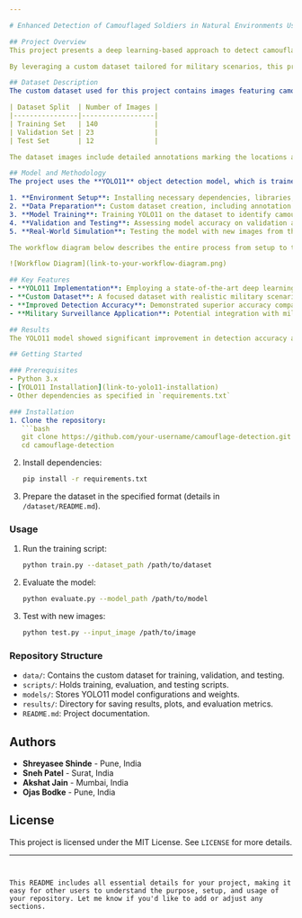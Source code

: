 ```yaml
---

# Enhanced Detection of Camouflaged Soldiers in Natural Environments Using YOLO11

## Project Overview
This project presents a deep learning-based approach to detect camouflaged soldiers in natural environments using the **YOLO11** model. The research is aimed at enhancing the capability of military surveillance systems to identify soldiers who are well-camouflaged within various natural backgrounds. The application of this detection model is critical for military operations, providing real-time threat recognition and response.

By leveraging a custom dataset tailored for military scenarios, this project demonstrates YOLO11's potential to detect camouflaged objects even in complex natural settings. Our research highlights YOLO11's accuracy improvements over other models in camouflage object detection (COD) tasks, which are essential for autonomous surveillance, threat assessment, and response.

## Dataset Description
The custom dataset used for this project contains images featuring camouflaged soldiers across a variety of natural environments. This dataset is structured as follows:

| Dataset Split  | Number of Images |
|----------------|------------------|
| Training Set   | 140              |
| Validation Set | 23               |
| Test Set       | 12               |

The dataset images include detailed annotations marking the locations and contours of camouflaged soldiers to ensure accurate detection.

## Model and Methodology
The project uses the **YOLO11** object detection model, which is trained on our custom dataset to enhance detection in military surveillance scenarios. The workflow includes:

1. **Environment Setup**: Installing necessary dependencies, libraries, and tools.
2. **Data Preparation**: Custom dataset creation, including annotation and augmentation.
3. **Model Training**: Training YOLO11 on the dataset to identify camouflaged soldiers.
4. **Validation and Testing**: Assessing model accuracy on validation and test images.
5. **Real-World Simulation**: Testing the model with new images from the internet that simulate realistic conditions.

The workflow diagram below describes the entire process from setup to testing.

![Workflow Diagram](link-to-your-workflow-diagram.png)  

## Key Features
- **YOLO11 Implementation**: Employing a state-of-the-art deep learning model to handle complex camouflage detection tasks.
- **Custom Dataset**: A focused dataset with realistic military scenarios, including various camouflage techniques.
- **Improved Detection Accuracy**: Demonstrated superior accuracy compared to previous models in the detection of camouflaged soldiers.
- **Military Surveillance Application**: Potential integration with military operations for autonomous threat detection and response.

## Results
The YOLO11 model showed significant improvement in detection accuracy and response time, making it an ideal solution for real-time military surveillance applications. This model's performance validates its feasibility for deployment in wearable devices and autonomous military surveillance systems.

## Getting Started

### Prerequisites
- Python 3.x
- [YOLO11 Installation](link-to-yolo11-installation)
- Other dependencies as specified in `requirements.txt`

### Installation
1. Clone the repository:
   ```bash
   git clone https://github.com/your-username/camouflage-detection.git
   cd camouflage-detection
   ```
2. Install dependencies:
   ```bash
   pip install -r requirements.txt
   ```
3. Prepare the dataset in the specified format (details in `/dataset/README.md`).

### Usage
1. Run the training script:
   ```bash
   python train.py --dataset_path /path/to/dataset
   ```
2. Evaluate the model:
   ```bash
   python evaluate.py --model_path /path/to/model
   ```
3. Test with new images:
   ```bash
   python test.py --input_image /path/to/image
   ```

### Repository Structure
- `data/`: Contains the custom dataset for training, validation, and testing.
- `scripts/`: Holds training, evaluation, and testing scripts.
- `models/`: Stores YOLO11 model configurations and weights.
- `results/`: Directory for saving results, plots, and evaluation metrics.
- `README.md`: Project documentation.

## Authors
- **Shreyasee Shinde** - Pune, India
- **Sneh Patel** - Surat, India
- **Akshat Jain** - Mumbai, India
- **Ojas Bodke** - Pune, India

## License
This project is licensed under the MIT License. See `LICENSE` for more details.

---
```


This README includes all essential details for your project, making it easy for other users to understand the purpose, setup, and usage of your repository. Let me know if you'd like to add or adjust any sections.

